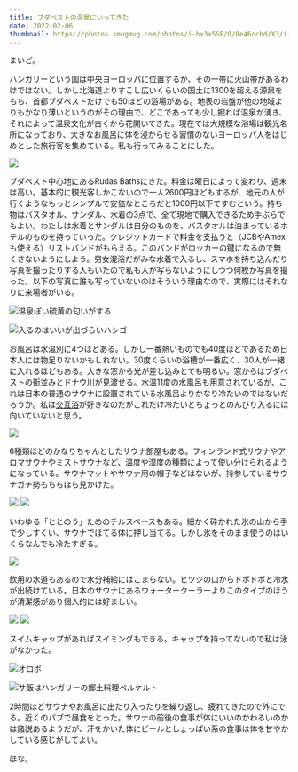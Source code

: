 ```yaml
---
title: ブダペストの温泉にいってきた
date: 2022-02-06
thumbnail: https://photos.smugmug.com/photos/i-hx3x5SF/0/0e46ccbd/X3/i-hx3x5SF-X3.jpg
---
```


まいど。

ハンガリーという国は中央ヨーロッパに位置するが、その一帯に火山帯があるわけではない。しかし北海道よりすこし広いくらいの国土に1300を超える源泉をもち、首都ブダペストだけでも50ほどの浴場がある。地表の岩盤が他の地域よりもかなり薄いというのがその理由で、どこであっても少し掘れば温泉が湧き、それによって温泉文化が古くから花開いてきた。現在では大規模な浴場は観光名所になっており、大きなお風呂に体を浸からせる習慣のないヨーロッパ人をはじめとした旅行客を集めている。私も行ってみることにした。

![](https://photos.smugmug.com/photos/i-JKdhNMV/0/ee2a8da3/X3/i-JKdhNMV-X3.jpg)

ブダペスト中心地にあるRudas Bathsにきた。料金は曜日によって変わり、週末は高い。基本的に観光客しかこないので一人2600円ほどもするが、地元の人が行くようなもっとシンプルで安価なところだと1000円以下ですむという。持ち物はバスタオル、サンダル、水着の3点で、全て現地で購入できるため手ぶらでもよい。わたしは水着とサンダルは自分のものを、バスタオルは泊まっているホテルのものを持っていった。クレジットカードで料金を支払うと（JCBやAmexも使える）リストバンドがもらえる。このバンドがロッカーの鍵になるので無くさないようにしよう。男女混浴だがみな水着で入るし、スマホを持ち込んだり写真を撮ったりする人もいたので私も人が写らないようにしつつ何枚か写真を撮った。以下の写真に誰も写っていないのはそういう理由なので、実際にはそれなりに来場者がいる。

![温泉ぽい硫黄の匂いがする](https://photos.smugmug.com/photos/i-hx3x5SF/0/0e46ccbd/X3/i-hx3x5SF-X3.jpg)

![入るのはいいが出づらいハシゴ](https://photos.smugmug.com/photos/i-TMRkkxR/0/713c22c2/X3/i-TMRkkxR-X3.jpg)

お風呂は水温別に4つほどある。しかし一番熱いものでも40度ほどであるため日本人には物足りないかもしれない。30度くらいの浴槽が一番広く、30人が一緒に入れるほどもある。大きな窓から光が差し込みとても明るい。窓からはブダペストの街並みとドナウ川が見渡せる。水温11度の水風呂も用意されているが、これは日本の普通のサウナに設置されている水風呂よりかなり冷たいのではないだろうか。私は[交互浴](https://travel.spot-app.jp/tokyo_sento_yoppy/#i-2)が好きなのだがこれだけ冷たいとちょっとのんびり入るには向いていないと思う。

![](https://photos.smugmug.com/photos/i-qwZPrN8/0/50753e7f/X3/i-qwZPrN8-X3.jpg)

6種類ほどのかなりちゃんとしたサウナ部屋もある。フィンランド式サウナやアロマサウナやミストサウナなど、温度や湿度の種類によって使い分けられるようになっている。サウナマットやサウナ用の帽子などはないが、持参しているサウナガチ勢もちらほら見かけた。

![](https://photos.smugmug.com/photos/i-GLJ8xJh/0/33b1e0da/X3/i-GLJ8xJh-X3.jpg)
![](https://photos.smugmug.com/photos/i-jJdvjZW/0/b4ab9c3b/X3/i-jJdvjZW-X3.jpg)

いわゆる「ととのう」ためのチルスペースもある。細かく砕かれた氷の山から手で少しすくい、サウナでほてる体に押し当てる。しかし氷をそのまま使うのはいくらなんでも冷たすぎる。

![](https://photos.smugmug.com/photos/i-mwR252s/0/b0237cc1/X3/i-mwR252s-X3.jpg)

飲用の水道もあるので水分補給にはこまらない。ヒツジの口からドボドボと冷水が出続けている。日本のサウナにあるウォータークーラーよりこのタイプのほうが清潔感があり個人的には好ましい。

![](https://photos.smugmug.com/photos/i-x3dMjD8/0/fca1a062/X3/i-x3dMjD8-X3.jpg)
![](https://photos.smugmug.com/photos/i-ZjhG938/0/2cd3b720/X3/i-ZjhG938-X3.jpg)

スイムキャップがあればスイミングもできる。キャップを持ってないので私は泳がなかった。

![オロポ](https://photos.smugmug.com/photos/i-NLpMmHd/0/78e722c5/X3/i-NLpMmHd-X3.jpg)

![サ飯はハンガリーの郷土料理ペルケルト](https://photos.smugmug.com/photos/i-CbRsbJd/0/bc85bee8/X3/i-CbRsbJd-X3.jpg)

2時間ほどサウナやお風呂に出たり入ったりを繰り返し、疲れてきたので外にでる。近くのパブで昼食をとった。サウナの前後の食事が体にいいのかわるいのかは諸説あるようだが、汗をかいた体にビールとしょっぱい系の食事は体を甘やかしている感じがしてよい。

ほな。
